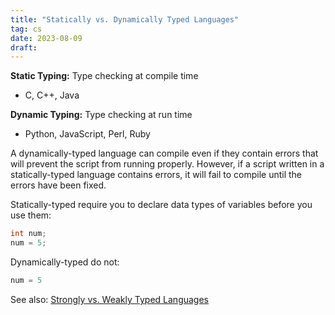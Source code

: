 ```yaml
---
title: "Statically vs. Dynamically Typed Languages"
tag: cs
date: 2023-08-09
draft:
---
```


**Static Typing:** Type checking at compile time
- C, C++, Java

**Dynamic Typing:** Type checking at run time
- Python, JavaScript, Perl, Ruby

A dynamically-typed language can compile even if they contain errors that will prevent the script from running properly. However, if a script written in a statically-typed language contains errors, it will fail to compile until the errors have been fixed.

Statically-typed require you to declare data types of variables before you use them:
```java | Java (Static)
int num;
num = 5;
```

Dynamically-typed do not:
```python
num = 5
```

See also: [Strongly vs. Weakly Typed Languages](Strongly%20vs.%20Weakly%20Typed%20Languages.md)
